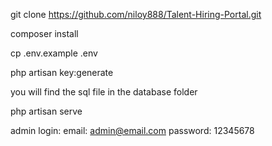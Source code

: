 git clone https://github.com/niloy888/Talent-Hiring-Portal.git 

composer install

cp .env.example .env

php artisan key:generate

you will find the sql file in the database folder

php artisan serve

admin login:
email: admin@email.com
password: 12345678

